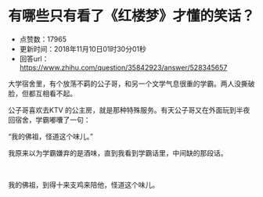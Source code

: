 # 有哪些只有看了《红楼梦》才懂的笑话？
- 点赞数：17965
- 更新时间：2018年11月10日01时30分01秒
- 回答url：https://www.zhihu.com/question/35842923/answer/528345657
<body>
 <p data-pid="apyptpl2">大学宿舍里，有个放荡不羁的公子哥，和另一个文学气息很重的学霸。两人没撕破脸，但都互相看不起。</p>
 <p data-pid="jBG0zDad">公子哥喜欢去KTV 的公主房，就是那种特殊服务。有天公子哥又在外面玩到半夜回宿舍，学霸嘟囔了一句：</p>
 <p data-pid="3-oWMc6-">“我的佛祖，怪道这个味儿。”</p>
 <p data-pid="ayBcnG9v">我原来以为学霸嫌弃的是酒味，直到我看到学霸话里，中间缺的那段话。</p>
 <p class="ztext-empty-paragraph"><br></p>
 <p data-pid="ErrdmwuV">我的佛祖，到得十来支鸡来陪他，怪道这个味儿。</p>
</body>